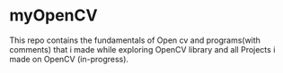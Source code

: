 # myOpenCV
This repo contains the fundamentals of Open cv and programs(with comments) that i made while exploring OpenCV library and all Projects i made on OpenCV (in-progress).
